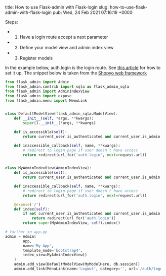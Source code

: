 title: How to use Flask-admin with Flask-login
slug: how-to-use-flask-admin-with-flask-login
pub: Wed, 24 Feb 2021 07:16:19 +0000

Steps:

* 1. Have a login route accept a next parameter
* 2. Define your model view and admin index view
* 3. Register models



In the example below, auth.login is the login route. See [this article](https://www.pythonkitchen.com/how-to-correctly-use-the-next-parameter-in-login-and-logout-in-flask/) for how to set it up. The snippet below is taken from the [Shopyo web framework](https://github.com/Abdur-rahmaanJ/shopyo)

```python
from flask_admin import Admin
from flask_admin.contrib import sqla as flask_admin_sqla
from flask_admin import AdminIndexView
from flask_admin import expose
from flask_admin.menu import MenuLink


class DefaultModelView(flask_admin_sqla.ModelView):
    def __init__(self, *args, **kwargs):
        super().__init__(*args, **kwargs)

    def is_accessible(self):
        return current_user.is_authenticated and current_user.is_admin

    def inaccessible_callback(self, name, **kwargs):
        # redirect to login page if user doesn't have access
        return redirect(url_for('auth.login', next=request.url))


class MyAdminIndexView(AdminIndexView):
    def is_accessible(self):
        return current_user.is_authenticated and current_user.is_admin

    def inaccessible_callback(self, name, **kwargs):
        # redirect to login page if user doesn't have access
        return redirect(url_for('auth.login', next=request.url))

    @expose('/')
    def index(self):
        if not current_user.is_authenticated and current_user.is_admin:
            return redirect(url_for('auth.login'))
        return super(MyAdminIndexView, self).index()

# further in app.py
admin = Admin(
        app,
        name='My App',
        template_mode='bootstrap4',
        index_view=MyAdminIndexView()
    )
    admin.add_view(DefaultModelView(MyModelHere, db.session))
    admin.add_link(MenuLink(name='Logout', category='', url='/auth/logout?next=/admin'))

```

